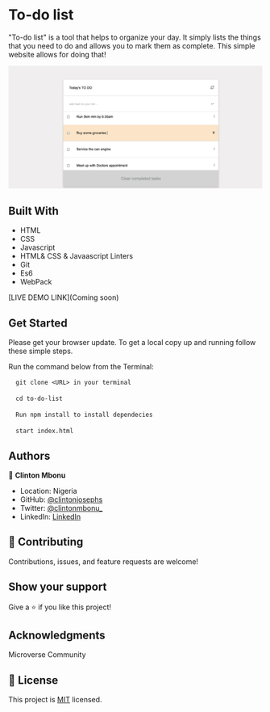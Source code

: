 # To-do list

"To-do list" is a tool that helps to organize your day. It simply lists the things that you need to do and allows you to mark them as complete. This simple website allows for doing that!

![screenshot](assets/images/to_do_list_crud.png)

## Built With

- HTML
- CSS
- Javascript
- HTML& CSS & Javaascript Linters
- Git
- Es6
- WebPack

[LIVE DEMO LINK](Coming soon)

## Get Started

Please get your browser update.
To get a local copy up and running follow these simple steps.

Run the command below from the Terminal:

      git clone <URL> in your terminal

      cd to-do-list

      Run npm install to install dependecies

      start index.html

## Authors

👤 **Clinton Mbonu**

- Location: Nigeria
- GitHub: [@clintonjosephs](https://github.com/clintonjosephs)
- Twitter: [@clintonmbonu\_](https://twitter.com/clintonmbonu_)
- LinkedIn: [LinkedIn](https://linkedin.com/in/clinton-mbonu)

## 🤝 Contributing

Contributions, issues, and feature requests are welcome!

## Show your support

Give a ⭐️ if you like this project!

## Acknowledgments

Microverse Community

## 📝 License

This project is [MIT](LICENSE) licensed.

